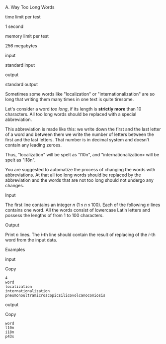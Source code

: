 A. Way Too Long Words

time limit per test

1 second

memory limit per test

256 megabytes

input

standard input

output

standard output

Sometimes some words like "localization" or "internationalization" are so long that writing them many times in one text is quite tiresome.

Let's consider a word *too long*, if its length is **strictly more** than 10 characters. All too long words should be replaced with a special abbreviation.

This abbreviation is made like this: we write down the first and the last letter of a word and between them we write the number of letters between the first and the last letters. That number is in decimal system and doesn't contain any leading zeroes.

Thus, "localization" will be spelt as "l10n", and "internationalization» will be spelt as "i18n".

You are suggested to automatize the process of changing the words with abbreviations. At that all too long words should be replaced by the abbreviation and the words that are not too long should not undergo any changes.

Input

The first line contains an integer *n* (1 ≤ *n* ≤ 100). Each of the following *n* lines contains one word. All the words consist of lowercase Latin letters and possess the lengths of from 1 to 100 characters.

Output

Print *n* lines. The *i*-th line should contain the result of replacing of the *i*-th word from the input data.

Examples

input

Copy

```
4
word
localization
internationalization
pneumonoultramicroscopicsilicovolcanoconiosis
```

output

Copy

```
word
l10n
i18n
p43s
```